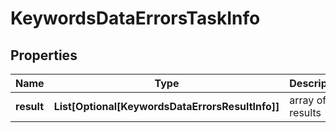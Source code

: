 # KeywordsDataErrorsTaskInfo


## Properties

| Name | Type | Description | Notes |
|------------ | ------------- | ------------- | -------------|
**result** | **List[Optional[KeywordsDataErrorsResultInfo]]** | array of results |[optional]|
